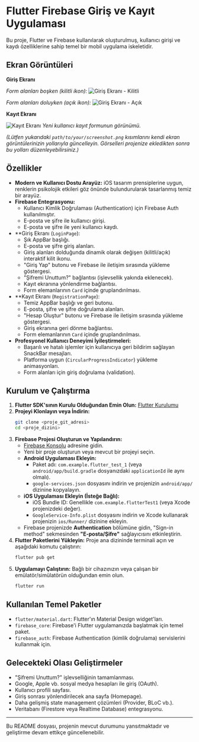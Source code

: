 # Flutter Firebase Giriş ve Kayıt Uygulaması

Bu proje, Flutter ve Firebase kullanılarak oluşturulmuş, kullanıcı girişi ve kaydı özelliklerine sahip temel bir mobil uygulama iskeletidir.

## Ekran Görüntüleri

**Giriş Ekranı**

*Form alanları boşken (kilitli ikon):*
![Giriş Ekranı - Kilitli](assets\readme_images\asdasd1.png)

*Form alanları doluyken (açık ikon):*
![Giriş Ekranı - Açık](assets\readme_images\asdasd2.png)

**Kayıt Ekranı**

![Kayıt Ekranı](assets\readme_images\asdasd3.png)
*Yeni kullanıcı kayıt formunun görünümü.*

*(Lütfen yukarıdaki `path/to/your/screenshot.png` kısımlarını kendi ekran görüntülerinizin yollarıyla güncelleyin. Görselleri projenize ekledikten sonra bu yolları düzenleyebilirsiniz.)*

## Özellikler

- **Modern ve Kullanıcı Dostu Arayüz:** iOS tasarım prensiplerine uygun, renklerin psikolojik etkileri göz önünde bulundurularak tasarlanmış temiz bir arayüz.
- **Firebase Entegrasyonu:**
    - Kullanıcı Kimlik Doğrulaması (Authentication) için Firebase Auth kullanılmıştır.
    - E-posta ve şifre ile kullanıcı girişi.
    - E-posta ve şifre ile yeni kullanıcı kaydı.
- **Giriş Ekranı (`LoginPage`):
    - Şık AppBar başlığı.
    - E-posta ve şifre giriş alanları.
    - Giriş alanları dolduğunda dinamik olarak değişen (kilitli/açık) interaktif kilit ikonu.
    - "Giriş Yap" butonu ve Firebase ile iletişim sırasında yükleme göstergesi.
    - "Şifremi Unuttum?" bağlantısı (işlevsellik yakında eklenecek).
    - Kayıt ekranına yönlendirme bağlantısı.
    - Form elemanlarının `Card` içinde gruplandırılması.
- **Kayıt Ekranı (`RegistrationPage`):
    - Temiz AppBar başlığı ve geri butonu.
    - E-posta, şifre ve şifre doğrulama alanları.
    - "Hesap Oluştur" butonu ve Firebase ile iletişim sırasında yükleme göstergesi.
    - Giriş ekranına geri dönme bağlantısı.
    - Form elemanlarının `Card` içinde gruplandırılması.
- **Profesyonel Kullanıcı Deneyimi İyileştirmeleri:**
    - Başarılı ve hatalı işlemler için kullanıcıya geri bildirim sağlayan SnackBar mesajları.
    - Platforma uygun (`CircularProgressIndicator`) yükleme animasyonları.
    - Form alanları için giriş doğrulama (validation).

## Kurulum ve Çalıştırma

1.  **Flutter SDK'sının Kurulu Olduğundan Emin Olun:** [Flutter Kurulumu](https://flutter.dev/docs/get-started/install)
2.  **Projeyi Klonlayın veya İndirin:**
    ```bash
    git clone <proje_git_adresi>
    cd <proje_dizini>
    ```
3.  **Firebase Projesi Oluşturun ve Yapılandırın:**
    - [Firebase Konsolu](https://console.firebase.google.com/) adresine gidin.
    - Yeni bir proje oluşturun veya mevcut bir projeyi seçin.
    - **Android Uygulaması Ekleyin:**
        - Paket adı: `com.example.flutter_test_1` (veya `android/app/build.gradle` dosyanızdaki `applicationId` ile aynı olmalı).
        - `google-services.json` dosyasını indirin ve projenizin `android/app/` dizinine kopyalayın.
    - **iOS Uygulaması Ekleyin (İsteğe Bağlı):**
        - iOS Bundle ID: Genellikle `com.example.flutterTest1` (veya Xcode projenizdeki değer).
        - `GoogleService-Info.plist` dosyasını indirin ve Xcode kullanarak projenizin `ios/Runner/` dizinine ekleyin.
    - Firebase projenizde **Authentication** bölümüne gidin, "Sign-in method" sekmesinden **"E-posta/Şifre"** sağlayıcısını etkinleştirin.
4.  **Flutter Paketlerini Yükleyin:**
    Proje ana dizininde terminali açın ve aşağıdaki komutu çalıştırın:
    ```bash
    flutter pub get
    ```
5.  **Uygulamayı Çalıştırın:**
    Bağlı bir cihazınızın veya çalışan bir emülatör/simülatörün olduğundan emin olun.
    ```bash
    flutter run
    ```

## Kullanılan Temel Paketler

- `flutter/material.dart`: Flutter'ın Material Design widget'ları.
- `firebase_core`: Firebase'i Flutter uygulamanızda başlatmak için temel paket.
- `firebase_auth`: Firebase Authentication (kimlik doğrulama) servislerini kullanmak için.

## Gelecekteki Olası Geliştirmeler

- "Şifremi Unuttum?" işlevselliğinin tamamlanması.
- Google, Apple vb. sosyal medya hesapları ile giriş (OAuth).
- Kullanıcı profili sayfası.
- Giriş sonrası yönlendirilecek ana sayfa (Homepage).
- Daha gelişmiş state management çözümleri (Provider, BLoC vb.).
- Veritabanı (Firestore veya Realtime Database) entegrasyonu.

---

Bu README dosyası, projenin mevcut durumunu yansıtmaktadır ve geliştirme devam ettikçe güncellenebilir.
